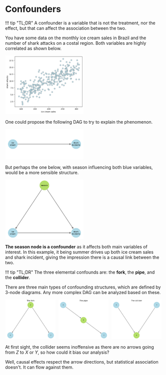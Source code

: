 # **Confounders**

!!! tip "TL;DR"
    A confounder is a variable that is not the treatment, nor the effect, but that can affect the association between the two.

You have some data on the monthly ice cream sales in Brazil and the number of shark attacks on a costal region. Both variables are highly correlated as shown below.

<img src="../imgs/confounders1.png" alt="Fork" width="50%" />

One could propose the following DAG to try to explain the phenomenon.

<img src="../imgs/confounders2.png" alt="Fork" width="50%" />

But perhaps the one below, with season influencing both blue variables, would be a more sensible structure.

<img src="../imgs/confounders3.png" alt="Fork" width="50%" />


**The season node is a confounder** as it affects both main variables of interest. In this example, it being summer drives up both ice cream sales and shark incident, giving the impression there is a causal link between the two.

!!! tip "TL;DR"
    The three elemental confounds are: the <strong>fork</strong>, the <strong>pipe</strong>, and the <strong>collider</strong>.

There are three main types of confounding structures, which are defined by 3-node diagrams. Any more complex DAG can be analyzed based on these.

<div style="text-align:center;">
  <img src="../imgs/confounders4.png" alt="Fork" width="32%" style="display:inline-block; margin-right:1%;" />
  <img src="../imgs/confounders5.png" alt="Pipe" width="32%" style="display:inline-block; margin-right:1%;" />
  <img src="../imgs/confounders6.png" alt="Collider" width="32%" style="display:inline-block;" />
</div>

At first sight, the collider seems inoffensive as there are no arrows going from $Z$ to $X$ or $Y$, so how could it bias our analysis?

Well, causal effects respect the arrow directions, but statistical association doesn't. It can flow against them.